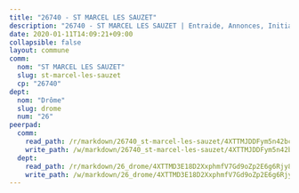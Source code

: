 ```yaml
---
title: "26740 - ST MARCEL LES SAUZET"
description: "26740 - ST MARCEL LES SAUZET | Entraide, Annonces, Initiatives"
date: 2020-01-11T14:09:21+09:00
collapsible: false
layout: commune
comm:
  nom: "ST MARCEL LES SAUZET"
  slug: st-marcel-les-sauzet
  cp: "26740"
dept:
  nom: "Drôme"
  slug: drome
  num: "26"
peerpad:
  comm:
    read_path: /r/markdown/26740_st-marcel-les-sauzet/4XTTMJDDFym5n42bcpaPVa8rTqNQjSTVCcxDJ4op8oovpPmcT
    write_path: /w/markdown/26740_st-marcel-les-sauzet/4XTTMJDDFym5n42bcpaPVa8rTqNQjSTVCcxDJ4op8oovpPmcT-K3TgUrw2aVDKNgmkc5XtxcdTFmcKUaEvuPWn8TrFkFiqBiGcsZ97P1S9eFPxazM4VBWXic3HzniFppqF5q3u3rhLDhCoSBFzWbsX3jRxdLsXxTRDVDdgyHYN1YbmPiV71a5MnJNB
  dept:
    read_path: /r/markdown/26_drome/4XTTMD3E18D2XxphmfV7Gd9oZp2E6g6Rjy8yoyyuT4SyeeDZv
    write_path: /w/markdown/26_drome/4XTTMD3E18D2XxphmfV7Gd9oZp2E6g6Rjy8yoyyuT4SyeeDZv-K3TgUGX4nG6FnUgVjDeodHJBzD4Z7jTqAJwquijk1LCW8AWc9CAemuRZDQCZC8aha3sgQcHNRUHizJ1bQGiTeNjxAKKxoxsNxcJ7pjGzQ4icP1ftCA9sHED31LddZbCgpf6zkM4Q
---
```


